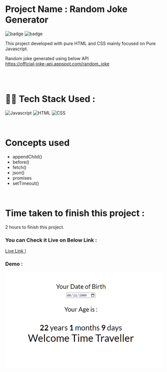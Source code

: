 # Project Name : **Random Joke Generator** 
![badge](https://img.shields.io/badge/iNeuron-LCO-green) ![badge](https://img.shields.io/badge/Hitesh--Choudhary-Full%20Stack%20Javascript%20Course-orange)

This project developed with pure HTML and CSS mainly focused on Pure Javascript. <br/>

Random joke generated using below API <br/>
https://official-joke-api.appspot.com/random_joke

<br/>

<br/>

# 👩‍💻 Tech Stack Used :

![Javascript](https://img.shields.io/badge/JavaScript-F7DF1E?style=for-the-badge&logo=javascript&logoColor=black) ![HTML](https://img.shields.io/badge/HTML5-E34F26?style=for-the-badge&logo=html5&logoColor=white) ![CSS](https://img.shields.io/badge/CSS-239120?&style=for-the-badge&logo=css3&logoColor=white) 

<br/>

# Concepts used 
- appendChild()
- before()
- fetch()
- json()
- promises 
- setTimeout()

<br/>

# Time taken to finish this project :

2 hours to finish this project.

### You can Check it Live on Below Link :

[Live Link !](https://pure-js-age-calculator.netlify.app/)

### Demo :

![App Image](https://github.com/anitha-nagadasarink/age-calculator-using-pure-JS/blob/2fa3d5c6fe9feb081092f2bc91466a05ee5dc468/image/demo.PNG)

